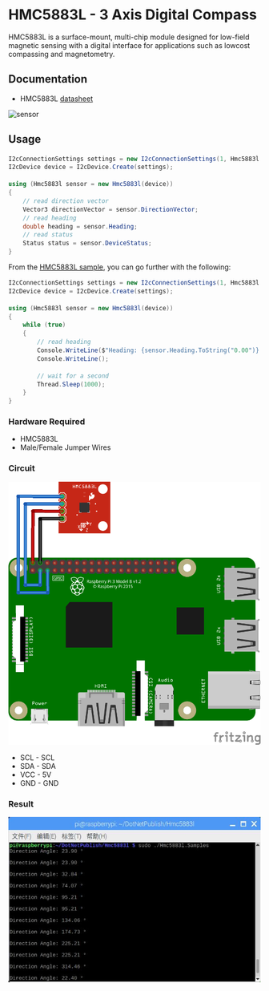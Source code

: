 # HMC5883L - 3 Axis Digital Compass

HMC5883L is a surface-mount, multi-chip module designed for low-field magnetic sensing with a digital interface for applications such as lowcost compassing and magnetometry.

## Documentation

- HMC5883L [datasheet](https://cdn.datasheetspdf.com/pdf-down/H/M/C/HMC5883L-Honeywell.pdf)

![sensor](sensor.jpg)

## Usage

```csharp
I2cConnectionSettings settings = new I2cConnectionSettings(1, Hmc5883l.DefaultI2cAddress);
I2cDevice device = I2cDevice.Create(settings);

using (Hmc5883l sensor = new Hmc5883l(device))
{
    // read direction vector
    Vector3 directionVector = sensor.DirectionVector;
    // read heading
    double heading = sensor.Heading;
    // read status
    Status status = sensor.DeviceStatus;
}

```

From the [HMC5883L sample](https://github.com/dotnet/iot/tree/main/src/devices/Hmc5883l/samples), you can go further with the following:

```csharp
I2cConnectionSettings settings = new I2cConnectionSettings(1, Hmc5883l.DefaultI2cAddress);
I2cDevice device = I2cDevice.Create(settings);

using (Hmc5883l sensor = new Hmc5883l(device))
{
    while (true)
    {
        // read heading
        Console.WriteLine($"Heading: {sensor.Heading.ToString("0.00")} °");
        Console.WriteLine();

        // wait for a second
        Thread.Sleep(1000);
    }
}

```

### Hardware Required

- HMC5883L
- Male/Female Jumper Wires

### Circuit

![circuit](./HMC5883L_circuit_bb.png)

- SCL - SCL
- SDA - SDA
- VCC - 5V
- GND - GND

### Result

![running result](./RunningResult.jpg)
